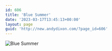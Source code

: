 ```yaml
---
id: 606
title: 'Blue Summer'
date: '2023-03-17T13:45:13+00:00'
layout: page
guid: 'http://new.andydixon.com/?page_id=606'
---
```


![Blue Summer](https://i0.wp.com/assets.g8x2.ldn.idrivee2-23.com/posters/Blue%20Summer%2001.jpg?w=1200&ssl=1 "Blue Summer")